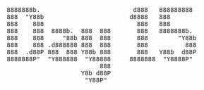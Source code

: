 <pre>
8888888b.                         d888   888888888  
888  "Y88b                       d8888   888        
888    888                         888   888        
888    888  8888b.  888  888       888   8888888b.  
888    888     "88b 888  888       888        "Y88b 
888    888 .d888888 888  888       888          888 
888  .d88P 888  888 Y88b 888       888   Y88b  d88P 
8888888P"  "Y888888  "Y88888     8888888  "Y8888P"  
                         888                        
                    Y8b d88P                        
                     "Y88P"                         
</pre>